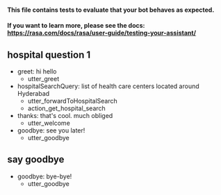 #### This file contains tests to evaluate that your bot behaves as expected.
#### If you want to learn more, please see the docs: https://rasa.com/docs/rasa/user-guide/testing-your-assistant/

## hospital question 1
* greet: hi hello
  - utter_greet
* hospitalSearchQuery: list of health care centers located around Hyderabad
  - utter_forwardToHospitalSearch
  - action_get_hospital_search
* thanks: that's cool. much obliged
  - utter_welcome
* goodbye: see you later!
  - utter_goodbye

## say goodbye
* goodbye: bye-bye!
  - utter_goodbye
